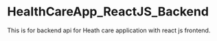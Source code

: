 # HealthCareApp_ReactJS_Backend
This is for backend api for Heath care application with react js frontend.
